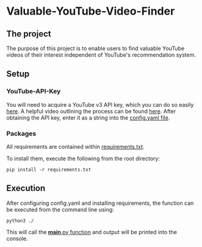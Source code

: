 # Valuable-YouTube-Video-Finder

## The project
The purpose of this project is to enable users to find valuable YouTube videos of their interest independent of YouTube's recommendation system.

## Setup

### YouTube-API-Key
You will need to acquire a YouTube v3 API key, which you can do so easily [here](console.developers.google.com/cloud-resource-manager). A helpful video outlining the process can be found [here](https://www.youtube.com/watch?v=-QMg39gK624). After obtaining the API key, enter it as a string into the [config.yaml file](https://github.com/chris-lovejoy/YouTube-video-finder/blob/master/config.yaml).

### Packages
All requirements are contained within [requirements.txt](https://github.com/chris-lovejoy/YouTube-video-finder/blob/master/requirements.txt).

To install them, execute the following from the root directory:
```
pip install -r requirements.txt
```

## Execution
After configuring config.yaml and installing requirements, the function can be executed from the command line using:

```
python3 ./
```

This will call the [__main__.py function](https://github.com/chris-lovejoy/YouTube-video-finder/blob/master/__main__.py) and output will be printed into the console.
